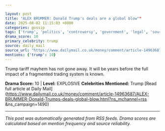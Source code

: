 ```yaml
---

layout: post
title: "ALEX BRUMMER: Donald Trump's deals are a global blow""
date: 2025-08-02 11:15:03 +0000
categories: gossip
tags: ['trump', 'politics', 'controversy', 'government', 'legal', 'source-daily_mail', 'drama-explosive']
drama_score: 10
primary_celebrity: trump
source: daily_mail
source_url: "https://www.dailymail.co.uk/money/comment/article-14963687/ALEX-BRUMMER-Donald-Trumps-deals-global-blow.html?ns_mchannel=rss&1490&campaign=1490""
mentions: {'trump': 10}
---
```


Trump tariff mayhem has not gone away. It will be years before the full impact of a fragmented trading system is known.

**Drama Score:** 10 | **Level:** EXPLOSIVE **Celebrities Mentioned:** Trump [Read full article at Daily Mail](https://www.dailymail.co.uk/money/comment/article-14963687/ALEX-BRUMMER-Donald-Trumps-deals-global-blow.html?ns_mchannel=rss &ns_campaign=1490)

---

*This post was automatically generated from RSS feeds. Drama scores are calculated based on mention frequency and source reliability.*